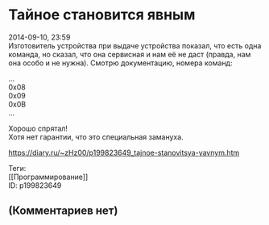 Тайное становится явным
=======================

  
2014-09-10, 23:59  
 Изготовитель устройства при выдаче устройства показал, что есть одна команда, но сказал, что она сервисная и нам её не даст (правда, нам она особо и не нужна). Смотрю документацию, номера команд:   
   
 ...   
 0x08   
 0x09   
 0x0B   
 ...   
   
 Хорошо спрятал!   
  Хотя нет гарантии, что это специальная замануха.    
  
<https://diary.ru/~zHz00/p199823649_tajnoe-stanovitsya-yavnym.htm>  
  
Теги:  
[[Программирование]]  
ID: p199823649  


(Комментариев нет)
------------------